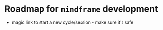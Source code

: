# Roadmap for `mindframe` development


- magic link to start a new cycle/session - make sure it's safe
